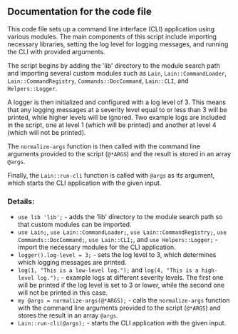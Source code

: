 ## Documentation for the code file

This code file sets up a command line interface (CLI) application using various modules. The main components of this script include importing necessary libraries, setting the log level for logging messages, and running the CLI with provided arguments.

The script begins by adding the 'lib' directory to the module search path and importing several custom modules such as `Lain`, `Lain::CommandLoader`, `Lain::CommandRegistry`, `Commands::DocCommand`, `Lain::CLI`, and `Helpers::Logger`.

A logger is then initialized and configured with a log level of 3. This means that any logging messages at a severity level equal to or less than 3 will be printed, while higher levels will be ignored. Two example logs are included in the script, one at level 1 (which will be printed) and another at level 4 (which will not be printed).

The `normalize-args` function is then called with the command line arguments provided to the script (`@*ARGS`) and the result is stored in an array `@args`.

Finally, the `Lain::run-cli` function is called with `@args` as its argument, which starts the CLI application with the given input.

### Details:

- `use lib 'lib';` - adds the 'lib' directory to the module search path so that custom modules can be imported.
- `use Lain;`, `use Lain::CommandLoader;`, `use Lain::CommandRegistry;`, `use Commands::DocCommand;`, `use Lain::CLI;`, and `use Helpers::Logger;` - import the necessary modules for the CLI application.
- `logger().log-level = 3;` - sets the log level to 3, which determines which logging messages are printed.
- `log(1, "This is a low-level log.");` and `log(4, "This is a high-level log.");` - example logs at different severity levels. The first one will be printed if the log level is set to 3 or lower, while the second one will not be printed in this case.
- `my @args = normalize-args(@*ARGS);` - calls the `normalize-args` function with the command line arguments provided to the script (`@*ARGS`) and stores the result in an array `@args`.
- `Lain::run-cli(@args);` - starts the CLI application with the given input.